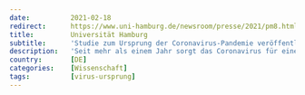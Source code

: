 ```yaml
---
date:          2021-02-18
redirect:      https://www.uni-hamburg.de/newsroom/presse/2021/pm8.html
title:         Universität Hamburg
subtitle:      'Studie zum Ursprung der Coronavirus-Pandemie veröffentlicht'
description:   'Seit mehr als einem Jahr sorgt das Coronavirus für eine weltweite Krise. In einer Studie hat nun der Nanowissenschaftler Prof. Dr. Roland Wiesendanger den Ursprung des Virus beleuchtet. Er kommt zu dem Ergebnis, dass sowohl die Zahl als auch die Qualität der Indizien für einen Laborunfall am virologischen Institut der Stadt Wuhan als Ursache der gegenwärtigen Pandemie sprechen.'
country:       [DE]
categories:    [Wissenschaft]
tags:          [virus-ursprung]
---
```

